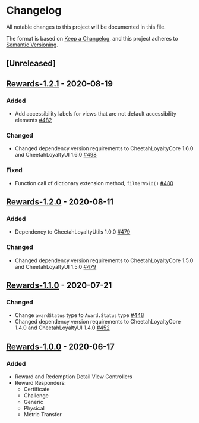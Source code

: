 # Changelog
All notable changes to this project will be documented in this file.

The format is based on [Keep a Changelog](https://keepachangelog.com/en/1.0.0/),
and this project adheres to [Semantic Versioning](https://semver.org/spec/v2.0.0.html).

## [Unreleased]

## [Rewards-1.2.1] - 2020-08-19
### Added
- Add accessibility labels for views that are not default accessibility elements [#482]

### Changed
- Changed dependency version requirements to CheetahLoyaltyCore 1.6.0 and CheetahLoyaltyUI 1.6.0 [#498]

### Fixed
- Function call of dictionary extension method, `filterVoid()` [#480]

[#480]: https://github.com/LoyalSphere/cheetah-loyalty-ios-sdk/pull/480
[#482]: https://github.com/LoyalSphere/cheetah-loyalty-ios-sdk/pull/482
[#498]: https://github.com/LoyalSphere/cheetah-loyalty-ios-sdk/pull/498
[Rewards-1.2.1]: https://github.com/LoyalSphere/cheetah-loyalty-ios-sdk/milestone/46?closed=1

## [Rewards-1.2.0] - 2020-08-11
### Added
- Dependency to CheetahLoyaltyUtils 1.0.0 [#479]
### Changed
- Changed dependency version requirements to CheetahLoyaltyCore 1.5.0 and CheetahLoyaltyUI 1.5.0 [#479]

[#479]: https://github.com/LoyalSphere/cheetah-loyalty-ios-sdk/pull/479
[Rewards-1.2.0]: https://github.com/LoyalSphere/cheetah-loyalty-ios-sdk/milestone/45?closed=1

## [Rewards-1.1.0] - 2020-07-21
### Changed
- Change `awardStatus` type to `Award.Status` type [#448]
- Changed dependency version requirements to CheetahLoyaltyCore 1.4.0 and CheetahLoyaltyUI 1.4.0 [#452]

[#448]: https://github.com/LoyalSphere/cheetah-loyalty-ios-sdk/pull/448
[#452]: https://github.com/LoyalSphere/cheetah-loyalty-ios-sdk/pull/452
[Rewards-1.1.0]: https://github.com/LoyalSphere/cheetah-loyalty-ios-sdk/milestone/36?closed=1

## [Rewards-1.0.0] - 2020-06-17

### Added
- Reward and Redemption Detail View Controllers
- Reward Responders:
	- Certificate
	- Challenge
	- Generic
	- Physical
	- Metric Transfer

[Rewards-1.0.0]: https://github.com/LoyalSphere/cheetah-loyalty-ios-sdk/milestone/25?closed=1
